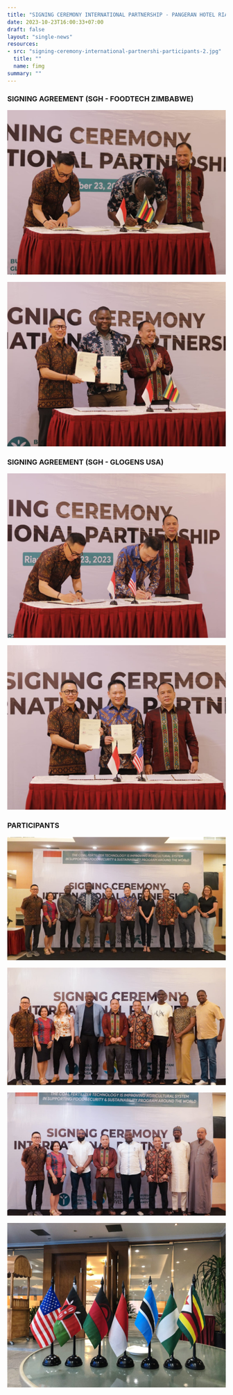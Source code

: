 ```yaml
---
title: "SIGNING CEREMONY INTERNATIONAL PARTNERSHIP - PANGERAN HOTEL RIAU"
date: 2023-10-23T16:00:33+07:00
draft: false
layout: "single-news"
resources:
- src: "signing-ceremony-international-partnershi-participants-2.jpg"
  title: ""
  name: fimg
summary: ""
---
```


### SIGNING AGREEMENT (SGH - FOODTECH ZIMBABWE)

![](./signing-agreement-sgh-foodtech-zimbabwe-1.jpg)

![](./signing-agreement-sgh-foodtech-zimbabwe-2.jpg)

### SIGNING AGREEMENT (SGH - GLOGENS USA)

![](./signing-agreement-sgh-glogens-usa-1.jpg)

![](./signing-agreement-sgh-glogens-usa-2.jpg)

### PARTICIPANTS

![](./signing-ceremony-international-partnershi-participants-2.jpg)

![](./signing-ceremony-international-partnershi-participants-3.jpg)

![](./signing-ceremony-international-partnershi-participants-4.jpg)

![](./signing-ceremony-international-partnershi-participants-1.jpg)